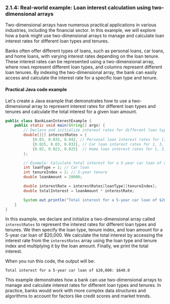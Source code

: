 ### 2.1.4: Real-world example: Loan interest calculation using two-dimensional arrays

Two-dimensional arrays have numerous practical applications in various industries, including the financial sector. In this example, we will explore how a bank might use two-dimensional arrays to manage and calculate loan interest rates for different loan types and tenures.

Banks often offer different types of loans, such as personal loans, car loans, and home loans, with varying interest rates depending on the loan tenure. These interest rates can be represented using a two-dimensional array, where rows represent different loan types, and columns represent different loan tenures. By indexing the two-dimensional array, the bank can easily access and calculate the interest rate for a specific loan type and tenure.

#### Practical Java code example

Let's create a Java example that demonstrates how to use a two-dimensional array to represent interest rates for different loan types and tenures and calculate the total interest for a given loan amount.

```java
public class BankLoanInterestExample {
    public static void main(String[] args) {
        // Declare and initialize interest rates for different loan types and tenures
        double[][] interestRates = {
            {0.03, 0.035, 0.04}, // Personal loan interest rates for 1, 3, and 5-year tenures
            {0.025, 0.03, 0.032}, // Car loan interest rates for 1, 3, and 5-year tenures
            {0.02, 0.023, 0.025}  // Home loan interest rates for 1, 3, and 5-year tenures
        };

        // Example: Calculate total interest for a 5-year car loan of $20,000
        int loanType = 1; // Car loan
        int tenureIndex = 2; // 5-year tenure
        double loanAmount = 20000;

        double interestRate = interestRates[loanType][tenureIndex];
        double totalInterest = loanAmount * interestRate;

        System.out.println("Total interest for a 5-year car loan of $20,000: $" + totalInterest);
    }
}
```

In this example, we declare and initialize a two-dimensional array called `interestRates` to represent the interest rates for different loan types and tenures. We then specify the loan type, tenure index, and loan amount for a 5-year car loan of $20,000. We calculate the total interest by accessing the interest rate from the `interestRates` array using the loan type and tenure index and multiplying it by the loan amount. Finally, we print the total interest.

When you run this code, the output will be:

```
Total interest for a 5-year car loan of $20,000: $640.0
```

This example demonstrates how a bank can use two-dimensional arrays to manage and calculate interest rates for different loan types and tenures. In practice, banks would work with more complex data structures and algorithms to account for factors like credit scores and market trends.
